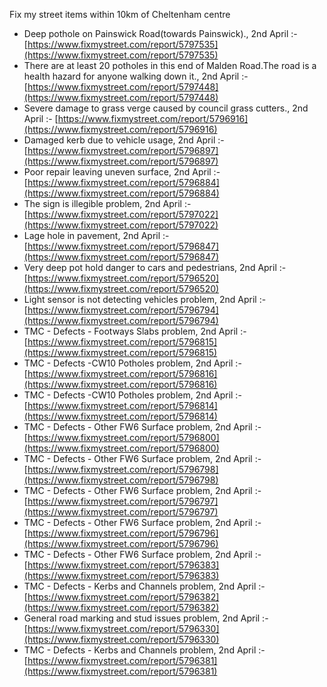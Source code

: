 Fix my street items within 10km of Cheltenham centre

<!-- fix_marker starts -->

- Deep pothole on Painswick Road(towards Painswick)., 2nd April :- [https://www.fixmystreet.com/report/5797535](https://www.fixmystreet.com/report/5797535)
- There are at least 20 potholes in this end of Malden Road.The road is a health hazard for anyone walking down it., 2nd April :- [https://www.fixmystreet.com/report/5797448](https://www.fixmystreet.com/report/5797448)
- Severe damage to grass verge caused by council grass cutters., 2nd April :- [https://www.fixmystreet.com/report/5796916](https://www.fixmystreet.com/report/5796916)
- Damaged kerb due to vehicle usage, 2nd April :- [https://www.fixmystreet.com/report/5796897](https://www.fixmystreet.com/report/5796897)
- Poor repair leaving uneven surface, 2nd April :- [https://www.fixmystreet.com/report/5796884](https://www.fixmystreet.com/report/5796884)
- The sign is illegible problem, 2nd April :- [https://www.fixmystreet.com/report/5797022](https://www.fixmystreet.com/report/5797022)
- Lage hole in pavement, 2nd April :- [https://www.fixmystreet.com/report/5796847](https://www.fixmystreet.com/report/5796847)
- Very deep pot hold danger to cars and pedestrians, 2nd April :- [https://www.fixmystreet.com/report/5796520](https://www.fixmystreet.com/report/5796520)
- Light sensor is not detecting vehicles problem, 2nd April :- [https://www.fixmystreet.com/report/5796794](https://www.fixmystreet.com/report/5796794)
- TMC - Defects - Footways Slabs problem, 2nd April :- [https://www.fixmystreet.com/report/5796815](https://www.fixmystreet.com/report/5796815)
- TMC - Defects -CW10 Potholes problem, 2nd April :- [https://www.fixmystreet.com/report/5796816](https://www.fixmystreet.com/report/5796816)
- TMC - Defects -CW10 Potholes problem, 2nd April :- [https://www.fixmystreet.com/report/5796814](https://www.fixmystreet.com/report/5796814)
- TMC - Defects - Other FW6  Surface problem, 2nd April :- [https://www.fixmystreet.com/report/5796800](https://www.fixmystreet.com/report/5796800)
- TMC - Defects - Other FW6  Surface problem, 2nd April :- [https://www.fixmystreet.com/report/5796798](https://www.fixmystreet.com/report/5796798)
- TMC - Defects - Other FW6  Surface problem, 2nd April :- [https://www.fixmystreet.com/report/5796797](https://www.fixmystreet.com/report/5796797)
- TMC - Defects - Other FW6  Surface problem, 2nd April :- [https://www.fixmystreet.com/report/5796796](https://www.fixmystreet.com/report/5796796)
- TMC - Defects - Other FW6  Surface problem, 2nd April :- [https://www.fixmystreet.com/report/5796383](https://www.fixmystreet.com/report/5796383)
- TMC - Defects - Kerbs and Channels problem, 2nd April :- [https://www.fixmystreet.com/report/5796382](https://www.fixmystreet.com/report/5796382)
- General road marking and stud issues problem, 2nd April :- [https://www.fixmystreet.com/report/5796330](https://www.fixmystreet.com/report/5796330)
- TMC - Defects - Kerbs and Channels problem, 2nd April :- [https://www.fixmystreet.com/report/5796381](https://www.fixmystreet.com/report/5796381)

<!-- fix_marker ends -->